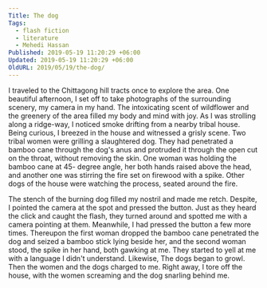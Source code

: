 ```yaml
---
Title: The dog
Tags:
  - flash fiction
  - literature
  - Mehedi Hassan
Published: 2019-05-19 11:20:29 +06:00
Updated: 2019-05-19 11:20:29 +06:00
OldURL: 2019/05/19/the-dog/
---
```


I traveled to the Chittagong hill tracts once to explore the area. One beautiful afternoon, I set off to take photographs of the surrounding scenery, my camera in my hand. The intoxicating scent of wildflower and the greenery of the area filled my body and mind with joy. As I was strolling along a ridge-way, I noticed smoke drifting from a nearby tribal house. Being curious, I breezed in the house and witnessed a grisly scene. Two tribal women were grilling a slaughtered dog. They had penetrated a bamboo cane through the dog's anus and protruded it through the open cut on the throat, without removing the skin. One woman was holding the bamboo cane at 45- degree angle, her both hands raised above the head, and another one was stirring the fire set on firewood with a spike. Other dogs of the house were watching the process, seated around the fire.  

The stench of the burning dog filled my nostril and made me retch. Despite, I pointed the camera at the spot and pressed the button. Just as they heard the click and caught the flash, they turned around and spotted me with a camera pointing at them. Meanwhile, I had pressed the button a few more times.  Thereupon the first woman dropped the bamboo cane penetrated the dog and seized a bamboo stick lying beside her, and the second woman stood, the spike in her hand, both gawking at me. They started to yell at me with a language I didn't understand. Likewise, The dogs began to growl. Then the women and the dogs charged to me. Right away, I tore off the house, with the women screaming and the dog snarling behind me.      

